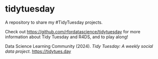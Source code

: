 # tidytuesday
A repository to share my #TidyTuesday projects. 

Check out https://github.com/rfordatascience/tidytuesday for more information about Tidy Tuesday and R4DS, and to play along!

Data Science Learning Community (2024). _Tidy Tuesday: A weekly social data project_. https://tidytues.day
